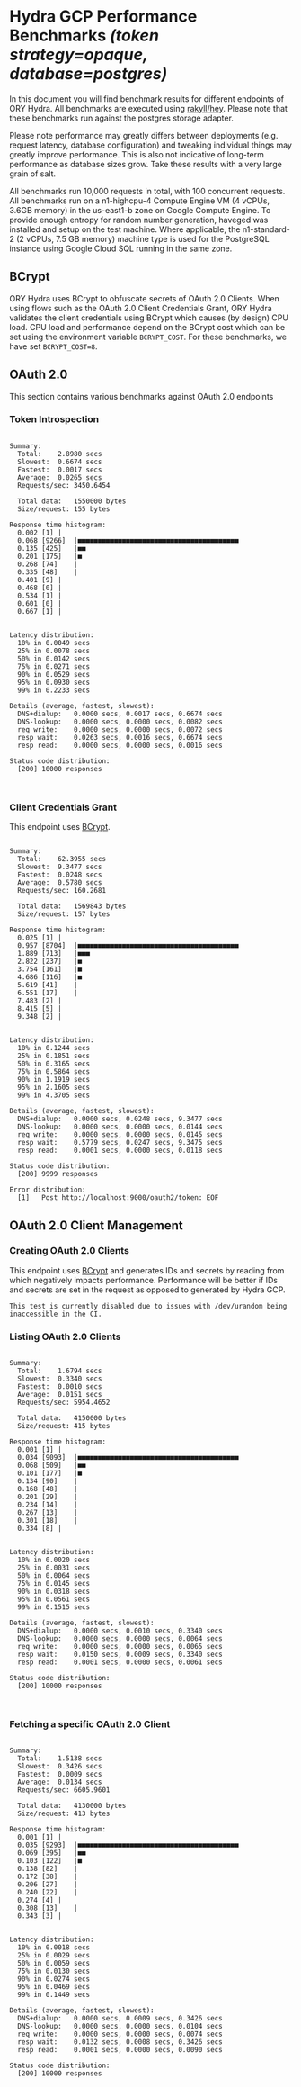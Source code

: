# Hydra GCP Performance Benchmarks _(token strategy=opaque, database=postgres)_

In this document you will find benchmark results for different endpoints of ORY Hydra. All benchmarks are executed
using [rakyll/hey](https://github.com/rakyll/hey). Please note that these benchmarks run against the postgres storage
adapter.

Please note performance may greatly differs between deployments (e.g. request latency, database configuration) and
tweaking individual things may greatly improve performance. This is also not indicative of long-term performance as
database sizes grow. Take these results with a very large grain of salt.

All benchmarks run 10,000 requests in total, with 100 concurrent requests. All benchmarks run on a n1-highcpu-4
Compute Engine VM (4 vCPUs, 3.6GB memory) in the us-east1-b zone on Google Compute Engine. To provide enough entropy
for random number generation, haveged was installed and setup on the test machine. Where applicable, the
n1-standard-2 (2 vCPUs, 7.5 GB memory) machine type is used for the PostgreSQL instance using Google Cloud SQL
running in the same zone.

## BCrypt

ORY Hydra uses BCrypt to obfuscate secrets of OAuth 2.0 Clients. When using flows such as the OAuth 2.0 Client Credentials
Grant, ORY Hydra validates the client credentials using BCrypt which causes (by design) CPU load. CPU load and performance
depend on the BCrypt cost which can be set using the environment variable `BCRYPT_COST`. For these benchmarks,
we have set `BCRYPT_COST=8`.

## OAuth 2.0

This section contains various benchmarks against OAuth 2.0 endpoints

### Token Introspection

```

Summary:
  Total:	2.8980 secs
  Slowest:	0.6674 secs
  Fastest:	0.0017 secs
  Average:	0.0265 secs
  Requests/sec:	3450.6454
  
  Total data:	1550000 bytes
  Size/request:	155 bytes

Response time histogram:
  0.002 [1]	|
  0.068 [9266]	|■■■■■■■■■■■■■■■■■■■■■■■■■■■■■■■■■■■■■■■■
  0.135 [425]	|■■
  0.201 [175]	|■
  0.268 [74]	|
  0.335 [48]	|
  0.401 [9]	|
  0.468 [0]	|
  0.534 [1]	|
  0.601 [0]	|
  0.667 [1]	|


Latency distribution:
  10% in 0.0049 secs
  25% in 0.0078 secs
  50% in 0.0142 secs
  75% in 0.0271 secs
  90% in 0.0529 secs
  95% in 0.0930 secs
  99% in 0.2233 secs

Details (average, fastest, slowest):
  DNS+dialup:	0.0000 secs, 0.0017 secs, 0.6674 secs
  DNS-lookup:	0.0000 secs, 0.0000 secs, 0.0082 secs
  req write:	0.0000 secs, 0.0000 secs, 0.0072 secs
  resp wait:	0.0263 secs, 0.0016 secs, 0.6674 secs
  resp read:	0.0000 secs, 0.0000 secs, 0.0016 secs

Status code distribution:
  [200]	10000 responses



```

### Client Credentials Grant

This endpoint uses [BCrypt](#bcrypt).

```

Summary:
  Total:	62.3955 secs
  Slowest:	9.3477 secs
  Fastest:	0.0248 secs
  Average:	0.5780 secs
  Requests/sec:	160.2681
  
  Total data:	1569843 bytes
  Size/request:	157 bytes

Response time histogram:
  0.025 [1]	|
  0.957 [8704]	|■■■■■■■■■■■■■■■■■■■■■■■■■■■■■■■■■■■■■■■■
  1.889 [713]	|■■■
  2.822 [237]	|■
  3.754 [161]	|■
  4.686 [116]	|■
  5.619 [41]	|
  6.551 [17]	|
  7.483 [2]	|
  8.415 [5]	|
  9.348 [2]	|


Latency distribution:
  10% in 0.1244 secs
  25% in 0.1851 secs
  50% in 0.3165 secs
  75% in 0.5864 secs
  90% in 1.1919 secs
  95% in 2.1605 secs
  99% in 4.3705 secs

Details (average, fastest, slowest):
  DNS+dialup:	0.0000 secs, 0.0248 secs, 9.3477 secs
  DNS-lookup:	0.0000 secs, 0.0000 secs, 0.0144 secs
  req write:	0.0000 secs, 0.0000 secs, 0.0145 secs
  resp wait:	0.5779 secs, 0.0247 secs, 9.3475 secs
  resp read:	0.0001 secs, 0.0000 secs, 0.0118 secs

Status code distribution:
  [200]	9999 responses

Error distribution:
  [1]	Post http://localhost:9000/oauth2/token: EOF

```

## OAuth 2.0 Client Management

### Creating OAuth 2.0 Clients

This endpoint uses [BCrypt](#bcrypt) and generates IDs and secrets by reading from  which negatively impacts
performance. Performance will be better if IDs and secrets are set in the request as opposed to generated by Hydra GCP.

```
This test is currently disabled due to issues with /dev/urandom being inaccessible in the CI.
```

### Listing OAuth 2.0 Clients

```

Summary:
  Total:	1.6794 secs
  Slowest:	0.3340 secs
  Fastest:	0.0010 secs
  Average:	0.0151 secs
  Requests/sec:	5954.4652
  
  Total data:	4150000 bytes
  Size/request:	415 bytes

Response time histogram:
  0.001 [1]	|
  0.034 [9093]	|■■■■■■■■■■■■■■■■■■■■■■■■■■■■■■■■■■■■■■■■
  0.068 [509]	|■■
  0.101 [177]	|■
  0.134 [90]	|
  0.168 [48]	|
  0.201 [29]	|
  0.234 [14]	|
  0.267 [13]	|
  0.301 [18]	|
  0.334 [8]	|


Latency distribution:
  10% in 0.0020 secs
  25% in 0.0031 secs
  50% in 0.0064 secs
  75% in 0.0145 secs
  90% in 0.0318 secs
  95% in 0.0561 secs
  99% in 0.1515 secs

Details (average, fastest, slowest):
  DNS+dialup:	0.0000 secs, 0.0010 secs, 0.3340 secs
  DNS-lookup:	0.0000 secs, 0.0000 secs, 0.0064 secs
  req write:	0.0000 secs, 0.0000 secs, 0.0065 secs
  resp wait:	0.0150 secs, 0.0009 secs, 0.3340 secs
  resp read:	0.0001 secs, 0.0000 secs, 0.0061 secs

Status code distribution:
  [200]	10000 responses



```

### Fetching a specific OAuth 2.0 Client

```

Summary:
  Total:	1.5138 secs
  Slowest:	0.3426 secs
  Fastest:	0.0009 secs
  Average:	0.0134 secs
  Requests/sec:	6605.9601
  
  Total data:	4130000 bytes
  Size/request:	413 bytes

Response time histogram:
  0.001 [1]	|
  0.035 [9293]	|■■■■■■■■■■■■■■■■■■■■■■■■■■■■■■■■■■■■■■■■
  0.069 [395]	|■■
  0.103 [122]	|■
  0.138 [82]	|
  0.172 [38]	|
  0.206 [27]	|
  0.240 [22]	|
  0.274 [4]	|
  0.308 [13]	|
  0.343 [3]	|


Latency distribution:
  10% in 0.0018 secs
  25% in 0.0029 secs
  50% in 0.0059 secs
  75% in 0.0130 secs
  90% in 0.0274 secs
  95% in 0.0469 secs
  99% in 0.1449 secs

Details (average, fastest, slowest):
  DNS+dialup:	0.0000 secs, 0.0009 secs, 0.3426 secs
  DNS-lookup:	0.0000 secs, 0.0000 secs, 0.0104 secs
  req write:	0.0000 secs, 0.0000 secs, 0.0074 secs
  resp wait:	0.0132 secs, 0.0008 secs, 0.3426 secs
  resp read:	0.0001 secs, 0.0000 secs, 0.0090 secs

Status code distribution:
  [200]	10000 responses



```
